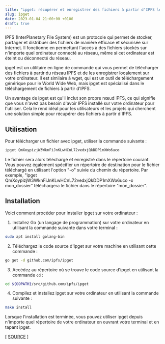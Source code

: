 ```yaml
---
title: "ipget: récupérer et enregistrer des fichiers à partir d'IPFS localement"
slug: ipget
date: 2023-01-04 21:00:00 +0100
draft: true
---
```


IPFS (InterPlanetary File System) est un protocole qui permet de stocker, partager et distribuer des fichiers de manière efficace et sécurisée sur Internet. Il fonctionne en permettant l'accès à des fichiers stockés sur n'importe quel ordinateur connecté au réseau, même si cet ordinateur est éteint ou déconnecté du réseau.

ipget est un utilitaire en ligne de commande qui vous permet de télécharger des fichiers à partir du réseau IPFS et de les enregistrer localement sur votre ordinateur. Il est similaire à wget, qui est un outil de téléchargement générique pour le World Wide Web, mais ipget est spécialisé dans le téléchargement de fichiers à partir d'IPFS.

Un avantage de ipget est qu'il inclut son propre nœud IPFS, ce qui signifie que vous n'avez pas besoin d'avoir IPFS installé sur votre ordinateur pour l'utiliser. Cela le rend idéal pour les utilisateurs et les projets qui cherchent une solution simple pour récupérer des fichiers à partir d'IPFS.

## Utilisation

Pour télécharger un fichier avec ipget, utiliser la commande suivante :

```bash
ipget QmXoypizjW3WknFiJnKLwHCnL72vedxjQkDDP1mXWo6uco
```

Le fichier sera alors téléchargé et enregistré dans le répertoire courant. Vous pouvez également spécifier un répertoire de destination pour le fichier téléchargé en utilisant l'option "-o" suivie du chemin du répertoire. Par exemple, "ipget QmXoypizjW3WknFiJnKLwHCnL72vedxjQkDDP1mXWo6uco -o mon_dossier" téléchargera le fichier dans le répertoire "mon_dossier".

## Installation

Voici comment procéder pour installer ipget sur votre ordinateur :

1. Installez Go (un langage de programmation) sur votre ordinateur en utilisant la commande suivante dans votre terminal :

```bash
sudo apt install golang-bin
```

2. Téléchargez le code source d'ipget sur votre machine en utilisant cette commande :

```bash
go get -d github.com/ipfs/ipget
```

3. Accédez au répertoire où se trouve le code source d'ipget en utilisant la commande `cd` :

```bash
cd ${GOPATH}/src/github.com/ipfs/ipget
```

4. Compilez et installez ipget sur votre ordinateur en utilisant la commande suivante :

```bash
make install
```

Lorsque l'installation est terminée, vous pouvez utiliser ipget depuis n'importe quel répertoire de votre ordinateur en ouvrant votre terminal et en tapant ipget.

[ [SOURCE](https://github.com/ipfs/ipget) ]
